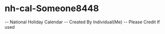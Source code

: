 # nh-cal-Someone8448
-- National Holiday Calendar
-- Created By Individual(Me)
-- Please Credit If used 

